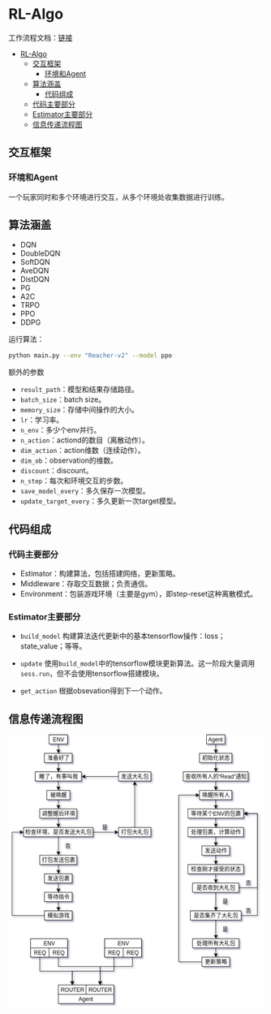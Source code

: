 # RL-Algo
工作流程文档：[链接](https://docs.google.com/document/d/1JHuQaDlghXzIX-O2iSxKlCoToozOPBYTZrWt8PbxY98/edit?usp=sharing)

<!-- TOC depthFrom:1 depthTo:6 withLinks:1 updateOnSave:1 orderedList:0 -->
- [RL-Algo](#rl-algo)
	- [交互框架](#交互框架)
		- [环境和Agent](#环境和agent)
	- [算法涵盖](#算法涵盖)
		- [代码组成](#代码组成)
	- [代码主要部分](#代码主要部分)
	- [Estimator主要部分](#estimator主要部分)
	- [信息传递流程图](#信息传递流程图)
<!-- /TOC -->

## 交互框架
### 环境和Agent
一个玩家同时和多个环境进行交互，从多个环境处收集数据进行训练。

## 算法涵盖
- DQN
- DoubleDQN
- SoftDQN
- AveDQN
- DistDQN
- PG
- A2C
- TRPO
- PPO
- DDPG

运行算法：
```bash
python main.py --env "Reacher-v2" --model ppo
```

额外的参数
- `result_path`：模型和结果存储路径。
- `batch_size`：batch size。
- `memory_size`：存储中间操作的大小。
- `lr`：学习率。
- `n_env`：多少个env并行。
- `n_action`：actiond的数目（离散动作）。
- `dim_action`：action维数（连续动作）。
- `dim_ob`：observation的维数。
- `discount`：discount。
- `n_step`：每次和环境交互的步数。
- `save_model_every`：多久保存一次模型。
- `update_target_every`：多久更新一次target模型。

## 代码组成
### 代码主要部分
- Estimator：构建算法，包括搭建网络，更新策略。
- Middleware：存取交互数据；负责通信。
- Environment：包装游戏环境（主要是gym），即step-reset这种离散模式。

### Estimator主要部分
- `build_model`
构建算法迭代更新中的基本tensorflow操作：loss；state_value；等等。

- `update`
使用`build_model`中的tensorflow模块更新算法。这一阶段大量调用`sess.run`，但不会使用tensorflow搭建模块。

- `get_action`
根据obsevation得到下一个动作。

## 信息传递流程图

![flow](flow.png)
